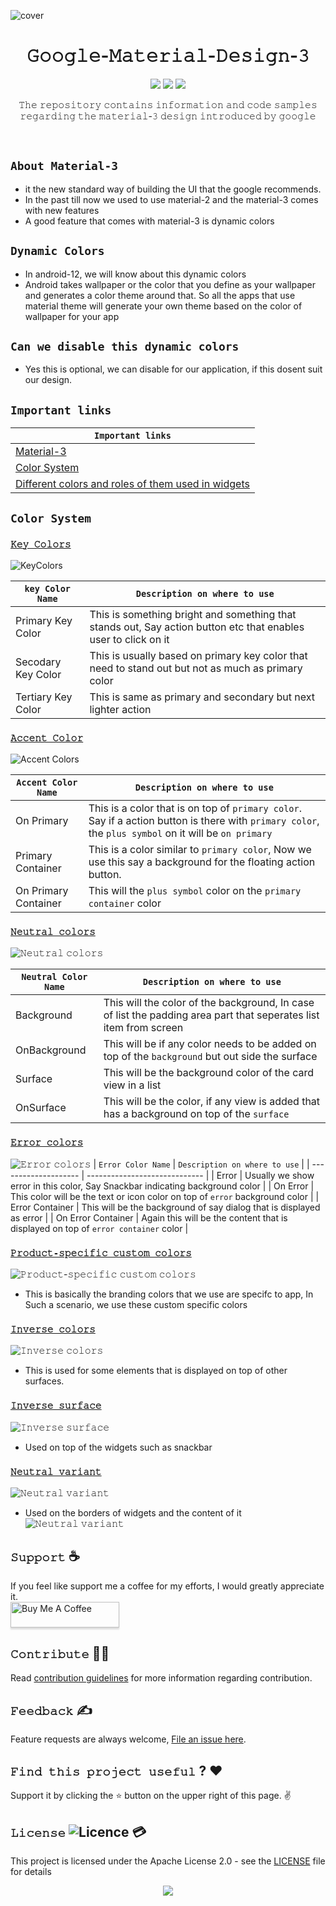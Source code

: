 ![cover](https://github.com/devrath/Material-3-Design-Kit/blob/main/Assets/Banner.png)

<h1 align="center">𝙶𝚘𝚘𝚐𝚕𝚎-𝙼𝚊𝚝𝚎𝚛𝚒𝚊𝚕-𝙳𝚎𝚜𝚒𝚐𝚗-𝟹</h1>
<p align="center">
<a><img src="https://img.shields.io/badge/Built%20Using-Kotlin-silver?style=for-the-badge&logo=kotlin"></a>
<a><img src="https://img.shields.io/badge/Built%20By-Android%20Studio-red?style=for-the-badge&logo=android%20studio"></a>  
<a><img src="https://img.shields.io/badge/Material%20Design%203-purple?style=for-the-badge&logo=elixir"></a>  
</p>

<p align="center">𝚃𝚑𝚎 𝚛𝚎𝚙𝚘𝚜𝚒𝚝𝚘𝚛𝚢 𝚌𝚘𝚗𝚝𝚊𝚒𝚗𝚜 𝚒𝚗𝚏𝚘𝚛𝚖𝚊𝚝𝚒𝚘𝚗 𝚊𝚗𝚍 𝚌𝚘𝚍𝚎 𝚜𝚊𝚖𝚙𝚕𝚎𝚜 𝚛𝚎𝚐𝚊𝚛𝚍𝚒𝚗𝚐 𝚝𝚑𝚎 𝚖𝚊𝚝𝚎𝚛𝚒𝚊𝚕-𝟹 𝚍𝚎𝚜𝚒𝚐𝚗 𝚒𝚗𝚝𝚛𝚘𝚍𝚞𝚌𝚎𝚍 𝚋𝚢 𝚐𝚘𝚘𝚐𝚕𝚎</p>
</br>


## `About Material-3`
* it the new standard way of building the UI that the google recommends.
* In the past till now we used to use material-2 and the material-3 comes with new features
* A good feature that comes with material-3 is dynamic colors 


## `Dynamic Colors`
* In android-12, we will know about this dynamic colors
* Android takes wallpaper or the color that you define as your wallpaper and generates a color theme around that. So all the apps that use material theme will generate your own theme based on the color of wallpaper for your app

## `Can we disable this dynamic colors`
* Yes this is optional, we can disable for our application, if this dosent suit our design.

## `Important links`
| `Important links` |
| ----------------- |
| [Material-3](https://m3.material.io/) |
| [Color System](https://m3.material.io/styles/color/the-color-system/key-colors-tones) |
| [Different colors and roles of them used in widgets](https://m3.material.io/styles/color/the-color-system/color-roles) |


## `Color System`
### [`𝙺𝚎𝚢 𝙲𝚘𝚕𝚘𝚛𝚜`](https://m3.material.io/styles/color/the-color-system/key-colors-tones#d8394c19-be38-490f-8eb4-192ec2a8d1cb)
![KeyColors](https://github.com/devrath/Material-3-Design-Kit/blob/main/Assets/primary_key_color.png)

| `key Color Name` | `Description on where to use` |
| ------------------- | ----------------------------- |
| Primary Key Color   | This is something bright and something that stands out, Say action button etc that enables user to click on it |
| Secodary Key Color  | This is usually based on primary key color that need to stand out but not as much as primary color |
| Tertiary Key Color  | This is same as primary and secondary but next lighter action |

### [`𝙰𝚌𝚌𝚎𝚗𝚝 𝙲𝚘𝚕𝚘𝚛`](https://m3.material.io/styles/color/the-color-system/key-colors-tones#5b4f0cd4-beb7-41b1-b6ff-a952fcbea726)
![Accent Colors](https://github.com/devrath/Material-3-Design-Kit/blob/main/Assets/accent_colors.png)

| `Accent Color Name` | `Description on where to use` |
| ------------------- | ----------------------------- |
| On Primary   | This is a color that is on top of `primary color`. Say if a action button is there with `primary color`, the `plus symbol` on it will be `on primary`  |
| Primary Container  | This is a color similar to `primary color`, Now we use this say a background for the floating action button. |
| On Primary Container  | This will the `plus symbol` color on the `primary container` color |

### [`𝙽𝚎𝚞𝚝𝚛𝚊𝚕 𝚌𝚘𝚕𝚘𝚛𝚜`](https://m3.material.io/styles/color/the-color-system/key-colors-tones#6f490a8e-8e76-4fc7-9257-c13912a891de)
![𝙽𝚎𝚞𝚝𝚛𝚊𝚕 𝚌𝚘𝚕𝚘𝚛𝚜](https://github.com/devrath/Material-3-Design-Kit/blob/main/Assets/nutral_colors.png)

| `Neutral Color Name` | `Description on where to use` |
| -------------------- | ----------------------------- |
| Background | This will the color of the background, In case of list the padding area part that seperates list item from screen |
| OnBackground | This will be if any color needs to be added on top of the `background` but out side the surface |
| Surface | This will be the background color of the card view in a list |
| OnSurface | This will be the color, if any view is added that has a background on top of the `surface` |

### [`𝙴𝚛𝚛𝚘𝚛 𝚌𝚘𝚕𝚘𝚛𝚜`](https://m3.material.io/styles/color/the-color-system/key-colors-tones#e14ecb3a-cd4c-41c6-873c-9313128b762a)
![𝙴𝚛𝚛𝚘𝚛 𝚌𝚘𝚕𝚘𝚛𝚜](https://github.com/devrath/Material-3-Design-Kit/blob/main/Assets/error_colors.png)
| `Error Color Name` | `Description on where to use` |
| -------------------- | ----------------------------- |
| Error | Usually we show error in this color, Say Snackbar indicating background color |
| On Error | This color will be the text or icon color on top of `error` background color |
| Error Container | This will be the background of say dialog that is displayed as error |
| On Error Container | Again this will be the content that is displayed on top of `error container` color |

### [`𝙿𝚛𝚘𝚍𝚞𝚌𝚝-𝚜𝚙𝚎𝚌𝚒𝚏𝚒𝚌 𝚌𝚞𝚜𝚝𝚘𝚖 𝚌𝚘𝚕𝚘𝚛𝚜`](https://m3.material.io/styles/color/the-color-system/key-colors-tones#cabaac72-7db9-4582-b686-1143aa4d09b2)
![𝙿𝚛𝚘𝚍𝚞𝚌𝚝-𝚜𝚙𝚎𝚌𝚒𝚏𝚒𝚌 𝚌𝚞𝚜𝚝𝚘𝚖 𝚌𝚘𝚕𝚘𝚛𝚜](https://github.com/devrath/Material-3-Design-Kit/blob/main/Assets/product_specific_custom_colors.png)
* This is basically the branding colors that we use are specifc to app, In Such a scenario, we use these custom specific colors

### [`𝙸𝚗𝚟𝚎𝚛𝚜𝚎 𝚌𝚘𝚕𝚘𝚛𝚜`](https://m3.material.io/styles/color/the-color-system/color-roles#b9dcd3da-b7fc-491d-a244-e0485d65c20c)
![𝙸𝚗𝚟𝚎𝚛𝚜𝚎 𝚌𝚘𝚕𝚘𝚛𝚜](https://github.com/devrath/Material-3-Design-Kit/blob/main/Assets/inverse_roles.png)
* This is used for some elements that is displayed on top of other surfaces.

### [`𝙸𝚗𝚟𝚎𝚛𝚜𝚎 𝚜𝚞𝚛𝚏𝚊𝚌𝚎`](https://m3.material.io/styles/color/the-color-system/color-roles#01d8df28-c4f4-474a-8c14-b99a201a528c)
![𝙸𝚗𝚟𝚎𝚛𝚜𝚎 𝚜𝚞𝚛𝚏𝚊𝚌𝚎](https://github.com/devrath/Material-3-Design-Kit/blob/main/Assets/Inverse_surface.png)
* Used on top of the widgets such as snackbar

### [`𝙽𝚎𝚞𝚝𝚛𝚊𝚕 𝚟𝚊𝚛𝚒𝚊𝚗𝚝`](https://m3.material.io/styles/color/the-color-system/color-roles#afa8276f-e572-4940-a7ee-e016c81b3889)
![𝙽𝚎𝚞𝚝𝚛𝚊𝚕 𝚟𝚊𝚛𝚒𝚊𝚗𝚝](https://github.com/devrath/Material-3-Design-Kit/blob/main/Assets/neutral_varient.png)
* Used on the borders of widgets and the content of it 
![𝙽𝚎𝚞𝚝𝚛𝚊𝚕 𝚟𝚊𝚛𝚒𝚊𝚗𝚝](https://github.com/devrath/Material-3-Design-Kit/blob/main/Assets/neutral_varient_example.png)


## **`𝚂𝚞𝚙𝚙𝚘𝚛𝚝`** ☕
If you feel like support me a coffee for my efforts, I would greatly appreciate it.</br>
<a href="https://www.buymeacoffee.com/devrath" target="_blank"><img src="https://www.buymeacoffee.com/assets/img/custom_images/yellow_img.png" alt="Buy Me A Coffee" style="height: 41px !important;width: 174px !important;box-shadow: 0px 3px 2px 0px rgba(190, 190, 190, 0.5) !important;-webkit-box-shadow: 0px 3px 2px 0px rgba(190, 190, 190, 0.5) !important;" ></a>

## **`𝙲𝚘𝚗𝚝𝚛𝚒𝚋𝚞𝚝𝚎`** 🙋‍♂️
Read [contribution guidelines](CONTRIBUTING.md) for more information regarding contribution.

## **`𝙵𝚎𝚎𝚍𝚋𝚊𝚌𝚔`** ✍️ 
Feature requests are always welcome, [File an issue here](https://github.com/devrath/Material-3-Design-Kit/issues/new).

## **`𝙵𝚒𝚗𝚍 𝚝𝚑𝚒𝚜 𝚙𝚛𝚘𝚓𝚎𝚌𝚝 𝚞𝚜𝚎𝚏𝚞𝚕`** ? ❤️
Support it by clicking the ⭐ button on the upper right of this page. ✌️

## **`𝙻𝚒𝚌𝚎𝚗𝚜𝚎`** ![Licence](https://img.shields.io/github/license/google/docsy) :credit_card:
This project is licensed under the Apache License 2.0 - see the [LICENSE](https://github.com/devrath/Material-3-Design-Kit/blob/main/LICENSE) file for details


<p align="center">
<a><img src="https://forthebadge.com/images/badges/built-for-android.svg"></a>
</p>

